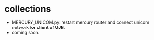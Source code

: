 # collections

* MERCURY_UNICOM.py: restart mercury router and connect unicom network **for client of UJN**.
* coming soon.
